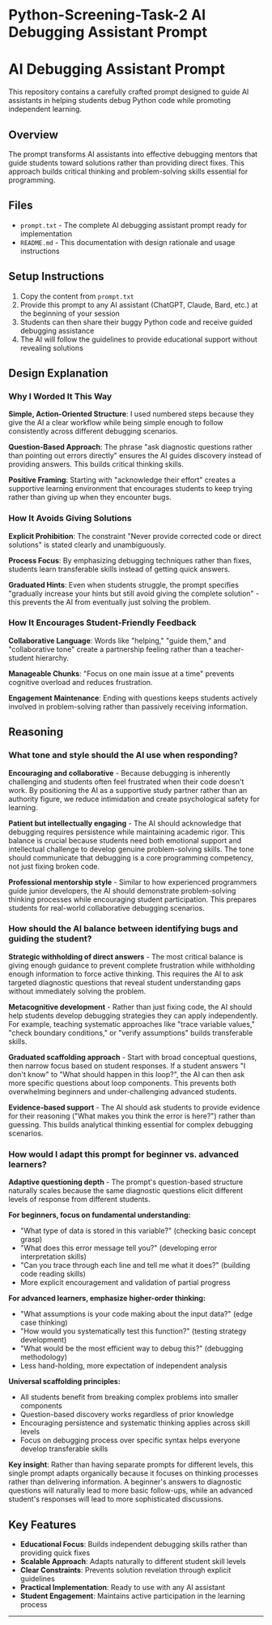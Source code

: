 # Python-Screening-Task-2 AI Debugging Assistant Prompt

# AI Debugging Assistant Prompt

This repository contains a carefully crafted prompt designed to guide AI assistants in helping students debug Python code while promoting independent learning.

## Overview

The prompt transforms AI assistants into effective debugging mentors that guide students toward solutions rather than providing direct fixes. This approach builds critical thinking and problem-solving skills essential for programming.

## Files

- `prompt.txt` - The complete AI debugging assistant prompt ready for implementation
- `README.md` - This documentation with design rationale and usage instructions

## Setup Instructions

1. Copy the content from `prompt.txt`
2. Provide this prompt to any AI assistant (ChatGPT, Claude, Bard, etc.) at the beginning of your session
3. Students can then share their buggy Python code and receive guided debugging assistance
4. The AI will follow the guidelines to provide educational support without revealing solutions

## Design Explanation

### Why I Worded It This Way

**Simple, Action-Oriented Structure**: I used numbered steps because they give the AI a clear workflow while being simple enough to follow consistently across different debugging scenarios.

**Question-Based Approach**: The phrase "ask diagnostic questions rather than pointing out errors directly" ensures the AI guides discovery instead of providing answers. This builds critical thinking skills.

**Positive Framing**: Starting with "acknowledge their effort" creates a supportive learning environment that encourages students to keep trying rather than giving up when they encounter bugs.

### How It Avoids Giving Solutions

**Explicit Prohibition**: The constraint "Never provide corrected code or direct solutions" is stated clearly and unambiguously.

**Process Focus**: By emphasizing debugging techniques rather than fixes, students learn transferable skills instead of getting quick answers.

**Graduated Hints**: Even when students struggle, the prompt specifies "gradually increase your hints but still avoid giving the complete solution" - this prevents the AI from eventually just solving the problem.

### How It Encourages Student-Friendly Feedback

**Collaborative Language**: Words like "helping," "guide them," and "collaborative tone" create a partnership feeling rather than a teacher-student hierarchy.

**Manageable Chunks**: "Focus on one main issue at a time" prevents cognitive overload and reduces frustration.

**Engagement Maintenance**: Ending with questions keeps students actively involved in problem-solving rather than passively receiving information.

## Reasoning

### What tone and style should the AI use when responding?

**Encouraging and collaborative** - Because debugging is inherently challenging and students often feel frustrated when their code doesn't work. By positioning the AI as a supportive study partner rather than an authority figure, we reduce intimidation and create psychological safety for learning.

**Patient but intellectually engaging** - The AI should acknowledge that debugging requires persistence while maintaining academic rigor. This balance is crucial because students need both emotional support and intellectual challenge to develop genuine problem-solving skills. The tone should communicate that debugging is a core programming competency, not just fixing broken code.

**Professional mentorship style** - Similar to how experienced programmers guide junior developers, the AI should demonstrate problem-solving thinking processes while encouraging student participation. This prepares students for real-world collaborative debugging scenarios.

### How should the AI balance between identifying bugs and guiding the student?

**Strategic withholding of direct answers** - The most critical balance is giving enough guidance to prevent complete frustration while withholding enough information to force active thinking. This requires the AI to ask targeted diagnostic questions that reveal student understanding gaps without immediately solving the problem.

**Metacognitive development** - Rather than just fixing code, the AI should help students develop debugging strategies they can apply independently. For example, teaching systematic approaches like "trace variable values," "check boundary conditions," or "verify assumptions" builds transferable skills.

**Graduated scaffolding approach** - Start with broad conceptual questions, then narrow focus based on student responses. If a student answers "I don't know" to "What should happen in this loop?", the AI can then ask more specific questions about loop components. This prevents both overwhelming beginners and under-challenging advanced students.

**Evidence-based support** - The AI should ask students to provide evidence for their reasoning ("What makes you think the error is here?") rather than guessing. This builds analytical thinking essential for complex debugging scenarios.

### How would I adapt this prompt for beginner vs. advanced learners?

**Adaptive questioning depth** - The prompt's question-based structure naturally scales because the same diagnostic questions elicit different levels of response from different students.

**For beginners, focus on fundamental understanding:**
- "What type of data is stored in this variable?" (checking basic concept grasp)
- "What does this error message tell you?" (developing error interpretation skills)
- "Can you trace through each line and tell me what it does?" (building code reading skills)
- More explicit encouragement and validation of partial progress

**For advanced learners, emphasize higher-order thinking:**
- "What assumptions is your code making about the input data?" (edge case thinking)
- "How would you systematically test this function?" (testing strategy development)
- "What would be the most efficient way to debug this?" (debugging methodology)
- Less hand-holding, more expectation of independent analysis

**Universal scaffolding principles:**
- All students benefit from breaking complex problems into smaller components
- Question-based discovery works regardless of prior knowledge
- Encouraging persistence and systematic thinking applies across skill levels
- Focus on debugging process over specific syntax helps everyone develop transferable skills

**Key insight**: Rather than having separate prompts for different levels, this single prompt adapts organically because it focuses on thinking processes rather than delivering information. A beginner's answers to diagnostic questions will naturally lead to more basic follow-ups, while an advanced student's responses will lead to more sophisticated discussions.

## Key Features

- **Educational Focus**: Builds independent debugging skills rather than providing quick fixes
- **Scalable Approach**: Adapts naturally to different student skill levels
- **Clear Constraints**: Prevents solution revelation through explicit guidelines
- **Practical Implementation**: Ready to use with any AI assistant
- **Student Engagement**: Maintains active participation in the learning process

---
